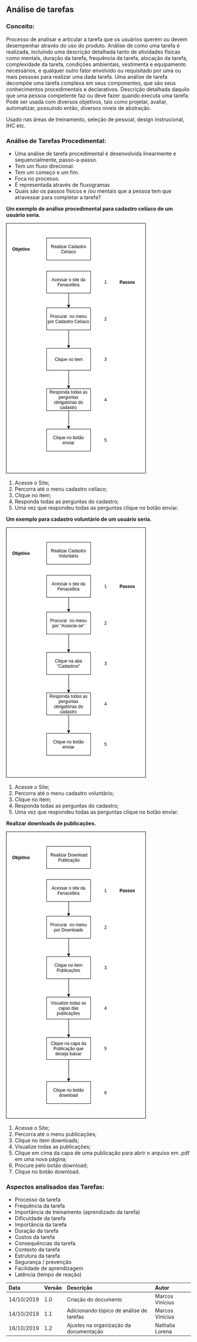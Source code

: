 ## Análise de tarefas

### Conceito:
Processo de analisar e articular a tarefa que os usuários querem ou devem desempenhar através do uso do produto.
Análise de como uma tarefa é realizada, incluindo uma descrição detalhada tanto de atividades físicas como mentais, duração da tarefa, frequência da tarefa, alocação da tarefa, complexidade da tarefa, condições ambientais, vestimenta e equipamento necessários, e qualquer outro fator envolvido ou requisitado por uma ou mais pessoas para realizar uma dada tarefa.
Uma análise de tarefa decompõe uma tarefa complexa em seus componentes, que são seus conhecimentos procedimentais e declarativos.
Descrição detalhada daquilo que uma pessoa competente faz ou deve fazer quando executa uma tarefa.
Pode ser usada com diversos objetivos, tais como projetar, avaliar, automatizar, possuindo então, diversos níveis de abstração.

Usado nas áreas de treinamento, seleção de pessoal, design instrucional, IHC etc.

### Análise de Tarefas Procedimental:

- Uma análise de tarefa procedimental é desenvolvida linearmente e sequencialmente, passo-a-passo.
- Tem um fluxo direcional.
- Tem um começo e um fim.
- Foca no processo.
- É representada através de fluxogramas
- Quais são os passos físicos e /ou mentais que a pessoa tem que atravessar para completar a tarefa?

**Um exemplo de análise procedimental para cadastro celíaco de um usuário seria.**

![Fluxograma Celíaco.](../assets/img/Fluxograma_celiaco.png)

1. Acesse o Site;
2. Percorra até o menu cadastro celíaco;
3. Clique no item;
4. Responda todas as perguntas do cadastro;
5. Uma vez que respondeu todas as perguntas clique no botão enviar.



**Um exemplo para cadastro voluntário de um usuário seria.**

![Fluxograma Voluntário.](../assets/img/Fluxograma_voluntario.png)

1. Acesse o Site;
2. Percorra até o menu cadastro voluntário;
3. Clique no item;
4. Responda todas as perguntas do cadastro;
5. Uma vez que respondeu todas as perguntas clique no botão enviar.

**Realizar downloads de publicações.**

![Fluxograma Celíaco.](../assets/img/Fluxograma_download.png)

1. Acesse o Site;
2. Percorra até o menu publicações;
3. Clique no item downloads;
4. Visualize todas as publicações;
5. Clique em cima da capa de uma publicação para abrir o arquivo em .pdf em uma nova página;
6. Procure pelo botão download;
7. Clique no botão download.

### Aspectos analisados das Tarefas:

- Processo da tarefa
- Frequência da tarefa
- Importância de treinamento (aprendizado da tarefa)
- Dificuldade da tarefa
- Importância da tarefa
- Duração da tarefa
- Custos da tarefa
- Consequências da tarefa
- Contexto da tarefa
- Estrutura da tarefa
- Segurança / prevenção
- Facilidade de aprendizagem
- Latência (tempo de reação)


| Data       | Versão | Descrição                                           | Autor             |
| :--------- | :----- | :-------------------------------------------------- | :---------------- |
| 14/10/2019 | 1.0    | Criação do documento          | Marcos Vinícius   |
| 14/10/2019 | 1.1    | Adicionando tópico de análise de tarefas            | Marcos Vinícius   |
| 16/10/2019 | 1.2    | Ajustes na organização da documentação | Nathalia Lorena     |